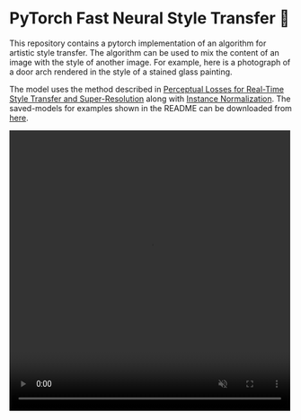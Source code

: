 # PyTorch Fast Neural Style Transfer 🎨 

This repository contains a pytorch implementation of an algorithm for artistic style transfer. The algorithm can be used to mix the content of an image with the style of another image. For example, here is a photograph of a door arch rendered in the style of a stained glass painting.

The model uses the method described in [Perceptual Losses for Real-Time Style Transfer and Super-Resolution](https://arxiv.org/abs/1603.08155) along with [Instance Normalization](https://arxiv.org/pdf/1607.08022.pdf). The saved-models for examples shown in the README can be downloaded from [here](https://www.dropbox.com/s/lrvwfehqdcxoza8/saved_models.zip?dl=0).


<video src='https://github.com/jrreda/streamlit-style-transfer/blob/main/screenplay.webm' width="500" height="500" autoplay muted>


## Running App
1. First install all the dependencies
    ```
    pip install -r requirements.txt
    ```

2. Run Streamlit app

    Demo your model by running [app.py](app.py)
    ```
    streamlit run app.py
    ```
